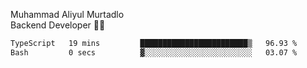 Muhammad Aliyul Murtadlo
<br>
Backend Developer 👨‍💻
<br>
<!--START_SECTION:waka-->

```txt
TypeScript   19 mins         ████████████████████████▒   96.93 %
Bash         0 secs          ▓░░░░░░░░░░░░░░░░░░░░░░░░   03.07 %
```

<!--END_SECTION:waka-->
